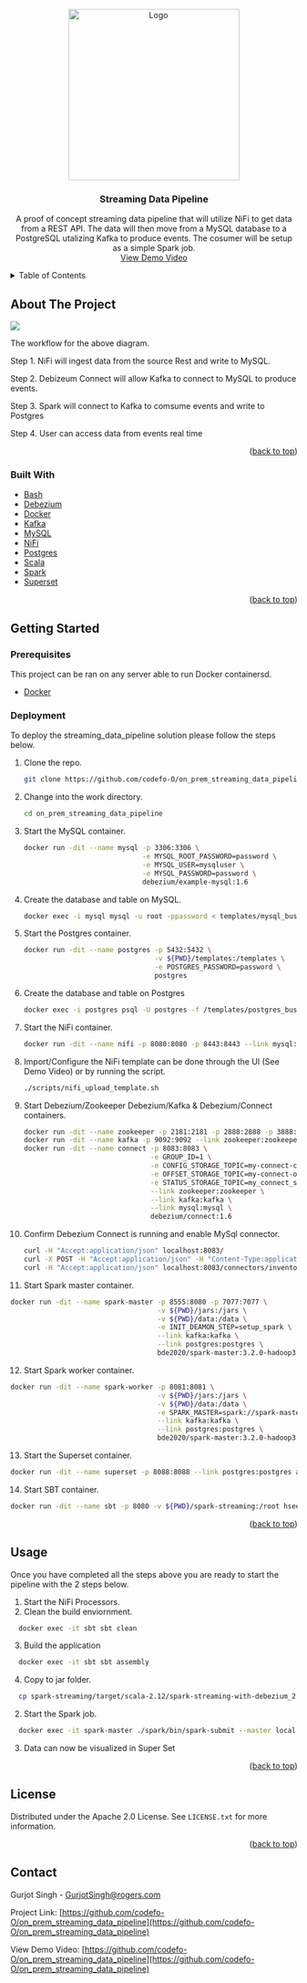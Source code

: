 <div id="top"></div>

<!-- PROJECT LOGO -->
<br />
<div align="center">
  <a href="https://github.com/codefo-O/on_prem_streaming_data_pipeline">
    <img src="images/logo.png" alt="Logo" width="300" height="300">
  </a>

<h3 align="center">Streaming Data Pipeline</h3>

  <p align="center">
    A proof of concept streaming data pipeline that will utilize NiFi to get data from a REST API.  The data will then move from a MySQL database to a PostgreSQL utalizing Kafka to produce events.  The cosumer will be setup as a simple Spark job.
    <br />
    <a href="https://github.com/codefo-O/on_prem_streaming_data_pipeline">View Demo Video </a>
  </p>
</div>

<!-- TABLE OF CONTENTS -->
<details>
  <summary>Table of Contents</summary>
  <ol>
    <li>
      <a href="#about-the-project">About The Project</a>
      <ul>
        <li><a href="#built-with">Built With</a></li>
      </ul>
    </li>
    <li>
      <a href="#getting-started">Getting Started</a>
      <ul>
        <li><a href="#prerequisites">Prerequisites</a></li>
        <li><a href="#Deployment">Deployment</a></li>
      </ul>
    </li>
    <li><a href="#usage">Usage</a></li>
    <li><a href="#license">License</a></li>
    <li><a href="#contact">Contact</a></li>
    </ol>
</details>

<!-- ABOUT THE PROJECT -->
## About The Project

<img src="images/diagram.png">

The workflow for the above diagram.

Step 1. NiFi will ingest data from the source Rest and write to MySQL.

Step 2. Debizeum Connect will allow Kafka to connect to MySQL to produce events.

Step 3. Spark will connect to Kafka to comsume events and write to Postgres

Step 4. User can access data from events real time

<p align="right">(<a href="#top">back to top</a>)</p>

### Built With
* [Bash](https://www.gnu.org/software/bash/)
* [Debezium](https://debezium.io/)
* [Docker](https://www.docker.com/)
* [Kafka](https://kafka.apache.org/)
* [MySQL](https://www.mysql.com/)
* [NiFi](https://nifi.apache.org/)
* [Postgres](https://www.postgresql.org/)
* [Scala](https://www.scala-lang.org/)
* [Spark](https://spark.apache.org/)
* [Superset](https://superset.apache.org/)

<p align="right">(<a href="#top">back to top</a>)</p>

<!-- GETTING STARTED -->
## Getting Started
### Prerequisites

This project can be ran on any server able to run Docker containersd.

* [Docker](https://www.docker.com/)

### Deployment

To deploy the streaming_data_pipeline solution please follow the steps below.
1. Clone the repo.
   ```sh
   git clone https://github.com/codefo-O/on_prem_streaming_data_pipeline
   ```
2. Change into the work directory.
   ```sh
   cd on_prem_streaming_data_pipeline
   ```
3. Start the MySQL container.
   ```sh
   docker run -dit --name mysql -p 3306:3306 \
                                -e MYSQL_ROOT_PASSWORD=password \
                                -e MYSQL_USER=mysqluser \
                                -e MYSQL_PASSWORD=password \
                                debezium/example-mysql:1.6
   ```
4. Create the database and table on MySQL.
   ```sh
   docker exec -i mysql mysql -u root -ppassword < templates/mysql_bus_demo.sql
   ```
5. Start the Postgres container.
   ```sh
   docker run -dit --name postgres -p 5432:5432 \
                                   -v ${PWD}/templates:/templates \
                                   -e POSTGRES_PASSWORD=password \
                                   postgres
   ```
6. Create the database and table on Postgres
   ```sh
   docker exec -i postgres psql -U postgres -f /templates/postgres_bus_demo.sql
   ```
7. Start the NiFi container.
   ```sh
   docker run -dit --name nifi -p 8080:8080 -p 8443:8443 --link mysql:mysql  codefoo/nifi-custom
   ```
8. Import/Configure the NiFi template can be done through the UI (See Demo Video) or by running the script.      
   ```sh
   ./scripts/nifi_upload_template.sh
   ```
9. Start Debezium/Zookeeper Debezium/Kafka & Debezium/Connect containers.
   ```sh
   docker run -dit --name zookeeper -p 2181:2181 -p 2888:2888 -p 3888:3888 debezium/zookeeper:1.6
   docker run -dit --name kafka -p 9092:9092 --link zookeeper:zookeeper debezium/kafka:1.6
   docker run -dit --name connect -p 8083:8083 \
                                  -e GROUP_ID=1 \
                                  -e CONFIG_STORAGE_TOPIC=my-connect-configs \
                                  -e OFFSET_STORAGE_TOPIC=my-connect-offsets \
                                  -e STATUS_STORAGE_TOPIC=my_connect_statuses \
                                  --link zookeeper:zookeeper \
                                  --link kafka:kafka \
                                  --link mysql:mysql \
                                  debezium/connect:1.6
   ```
10. Confirm Debezium Connect is running and enable MySql connector.
    ```sh
    curl -H "Accept:application/json" localhost:8083/
    curl -X POST -H "Accept:application/json" -H "Content-Type:application/json" localhost:8083/connectors/ -d '{ "name": "inventory-connector", "config": { "connector.class": "io.debezium.connector.mysql.MySqlConnector", "tasks.max": "1", "database.hostname": "mysql", "database.port": "3306", "database.user": "root", "database.password": "password", "database.server.id": "184054", "database.server.name": "dbserver1", "database.include.list": "bus_demo", "database.history.kafka.bootstrap.servers": "kafka:9092", "database.history.kafka.topic": "dbhistory.bus_demo" } }'
    curl -H "Accept:application/json" localhost:8083/connectors/inventory-connector/status
    ```
11. Start Spark master container.
   ```sh
   docker run -dit --name spark-master -p 8555:8080 -p 7077:7077 \
                                       -v ${PWD}/jars:/jars \
                                       -v ${PWD}/data:/data \
                                       -e INIT_DEAMON_STEP=setup_spark \
                                       --link kafka:kafka \
                                       --link postgres:postgres \
                                       bde2020/spark-master:3.2.0-hadoop3.2
   ```
12. Start Spark worker container.
   ```sh
   docker run -dit --name spark-worker -p 8081:8081 \
                                       -v ${PWD}/jars:/jars \
                                       -v ${PWD}/data:/data \
                                       -e SPARK_MASTER=spark://spark-master:7077 \
                                       --link kafka:kafka \
                                       --link postgres:postgres \
                                       bde2020/spark-master:3.2.0-hadoop3.2
   ```
13. Start the Superset container.
   ```sh
   docker run -dit --name superset -p 8088:8088 --link postgres:postgres apache/superset
   ```
14. Start SBT container. 
   ```sh
   docker run -dit --name sbt -p 8080 -v ${PWD}/spark-streaming:/root hseeberger/scala-sbt:8u222_1.3.
   ```

<p align="right">(<a href="#top">back to top</a>)</p>

<!-- USAGE EXAMPLES -->
## Usage

Once you have completed all the steps above you are ready to start the pipeline with the 2 steps below.


1. Start the NiFi Processors.
2. Clean the build enviornment.
 ```sh
   docker exec -it sbt sbt clean
   ```
3. Build the application
 ```sh
   docker exec -it sbt sbt assembly
   ```
4. Copy to jar folder.
 ```sh
   cp spark-streaming/target/scala-2.12/spark-streaming-with-debezium_2.12.8-0.1.jar jars/
   ```
2. Start the Spark job.
 ```sh
   docker exec -it spark-master ./spark/bin/spark-submit --master local --name streaming-data-app --class project.streaming.StreamingJDBC /jars/spark-streaming-with-debezium_2.12.8-0.1.jar
 ```
3. Data can now be visualized in Super Set

<p align="right">(<a href="#top">back to top</a>)</p>


<!-- LICENSE -->
## License

Distributed under the Apache 2.0 License. See `LICENSE.txt` for more information.

<p align="right">(<a href="#top">back to top</a>)</p>


<!-- CONTACT -->
## Contact

Gurjot Singh - GurjotSingh@rogers.com

Project Link: [https://github.com/codefo-O/on_prem_streaming_data_pipeline](https://github.com/codefo-O/on_prem_streaming_data_pipeline)

View Demo Video: [https://github.com/codefo-O/on_prem_streaming_data_pipeline](https://github.com/codefo-O/on_prem_streaming_data_pipeline)